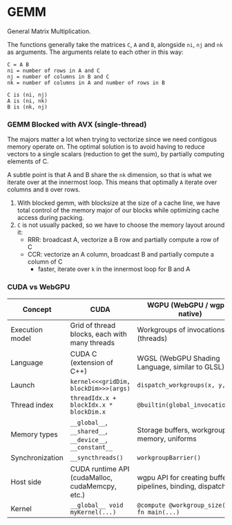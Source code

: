 # GEMM

General Matrix Multiplication.

The functions generally take the matrices `C`, `A` and `B`, alongside `ni`, `nj` and `nk` as arguments. The arguments relate to each other in this way:

```
C = A B
ni = number of rows in A and C
nj = number of columns in B and C
nk = number of columns in A and number of rows in B

C is (ni, nj)
A is (ni, nk)
B is (nk, nj)
```

### GEMM Blocked with AVX (single-thread)

The majors matter a lot when trying to vectorize since we need contigous memory operate on. The optimal solution is to avoid having to reduce vectors to a single scalars (reduction to get the sum), by partially computing elements of C.

A subtle point is that A and B share the `nk` dimension, so that is what we iterate over at the innermost loop. This means that optimally `A` iterate over columns and `B` over rows.

1. With blocked gemm, with blocksize at the size of a cache line, we have total control of the memory major of our blocks while optimizing cache access during packing.
2. `C` is not usually packed, so we have to choose the memory layout around it:
   * RRR: broadcast A, vectorize a B row and partially compute a row of C
   * CCR: vectorize an A column, broadcast B and partially compute a column of C
      * faster, iterate over `k` in the innermost loop for B and A

### CUDA vs WebGPU


| Concept         | CUDA                                                     | WGPU (WebGPU / wgpu-native)                                 |
| --------------- | -------------------------------------------------------- | ----------------------------------------------------------- |
| Execution model | Grid of thread blocks, each with many threads            | Workgroups of invocations (threads)                         |
| Language        | CUDA C (extension of C++)                                | WGSL (WebGPU Shading Language, similar to GLSL)             |
| Launch          | `kernel<<<gridDim, blockDim>>>(args)`                    | `dispatch_workgroups(x, y, z)`                              |
| Thread index    | `threadIdx.x + blockIdx.x * blockDim.x`                  | `@builtin(global_invocation_id)`                            |
| Memory types    | `__global__`, `__shared__`, `__device__`, `__constant__` | Storage buffers, workgroup memory, uniforms                 |
| Synchronization | `__syncthreads()`                                        | `workgroupBarrier()`                                        |
| Host side       | CUDA runtime API (cudaMalloc, cudaMemcpy, etc.)          | wgpu API for creating buffers, pipelines, binding, dispatch |
| Kernel          | `__global__ void myKernel(...)`                          | `@compute @workgroup_size(...) fn main(...)`                |
